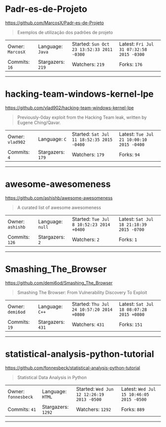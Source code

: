 # Padr-es-de-Projeto

https://github.com/MarcosX/Padr-es-de-Projeto
<blockquote>
Exemplos de utilização dos padrões de projeto
</blockquote>

<table>
<tr><td>Owner: <code>MarcosX</code></td>
    <td>Language: <code>Java</code></td>
    <td>Started: <code>Sun Oct 23 13:52:33 2011 -0300</code></td>
    <td>Latest: <code>Fri Jul 31 07:32:58 2015 -0300</code></td></tr>
<tr><td>Commits: <code>16</code></td>
    <td>Stargazers: <code>219</code></td>
    <td>Watchers: <code>219</code></td>
    <td>Forks: <code>176</code></td></tr>
</table>

---

# hacking-team-windows-kernel-lpe

https://github.com/vlad902/hacking-team-windows-kernel-lpe
<blockquote>
Previously-0day exploit from the Hacking Team leak, written by Eugene Ching/Qavar.
</blockquote>

<table>
<tr><td>Owner: <code>vlad902</code></td>
    <td>Language: <code>C</code></td>
    <td>Started: <code>Sat Jul 11 18:52:35 2015 -0400</code></td>
    <td>Latest: <code>Tue Jul 21 10:00:10 2015 -0400</code></td></tr>
<tr><td>Commits: <code>4</code></td>
    <td>Stargazers: <code>179</code></td>
    <td>Watchers: <code>179</code></td>
    <td>Forks: <code>94</code></td></tr>
</table>

---

# awesome-awesomeness

https://github.com/ashishb/awesome-awesomeness
<blockquote>
A curated list of awesome awesomeness
</blockquote>

<table>
<tr><td>Owner: <code>ashishb</code></td>
    <td>Language: <code>null</code></td>
    <td>Started: <code>Tue Jul 8 10:52:23 2014 +0400</code></td>
    <td>Latest: <code>Sat Jul 18 21:18:39 2015 -0700</code></td></tr>
<tr><td>Commits: <code>126</code></td>
    <td>Stargazers: <code>2</code></td>
    <td>Watchers: <code>2</code></td>
    <td>Forks: <code>1</code></td></tr>
</table>

---

# Smashing_The_Browser

https://github.com/demi6od/Smashing_The_Browser
<blockquote>
Smashing The Browser: From Vulnerability Discovery To Exploit
</blockquote>

<table>
<tr><td>Owner: <code>demi6od</code></td>
    <td>Language: <code>C++</code></td>
    <td>Started: <code>Thu Jul 24 10:57:20 2014 +0800</code></td>
    <td>Latest: <code>Sat Jul 18 08:07:28 2015 +0800</code></td></tr>
<tr><td>Commits: <code>19</code></td>
    <td>Stargazers: <code>431</code></td>
    <td>Watchers: <code>431</code></td>
    <td>Forks: <code>151</code></td></tr>
</table>

---

# statistical-analysis-python-tutorial

https://github.com/fonnesbeck/statistical-analysis-python-tutorial
<blockquote>
Statistical Data Analysis in Python
</blockquote>

<table>
<tr><td>Owner: <code>fonnesbeck</code></td>
    <td>Language: <code>HTML</code></td>
    <td>Started: <code>Wed Jun 12 12:26:19 2013 -0500</code></td>
    <td>Latest: <code>Wed Jul 15 10:46:05 2015 -0500</code></td></tr>
<tr><td>Commits: <code>41</code></td>
    <td>Stargazers: <code>1292</code></td>
    <td>Watchers: <code>1292</code></td>
    <td>Forks: <code>889</code></td></tr>
</table>

---

